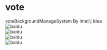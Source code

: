 # vote
voteBackgroundManageSystem By Intellij Idea <br>
![baidu](https://github.com/suishanwen/vote/tree/master/src/main/webapp/assets/intro/intro1.png) <br>
![baidu](https://github.com/suishanwen/vote/tree/master/src/main/webapp/assets/intro/intro2.png) <br>
![baidu](https://github.com/suishanwen/vote/tree/master/src/main/webapp/assets/intro/intro3.png) <br>
![baidu](http://www.baidu.com/img/bdlogo.gif) 

